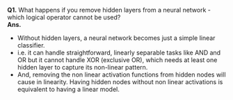 **Q1.** What happens if you remove hidden layers from a neural network - which logical operator cannot be used? <br />
**Ans.** 
- Without hidden layers, a neural network becomes just a simple linear classifier. 
- i.e. it can handle straightforward, linearly separable tasks like AND and OR but it cannot handle XOR (exclusive OR), which needs at least one hidden layer to capture its non-linear pattern.
- And, removing the non linear activation functions from hidden nodes will cause in linearity. Having hidden nodes without non linear activations is equivalent to having a linear model.
